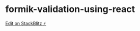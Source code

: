 # formik-validation-using-react

[Edit on StackBlitz ⚡️](https://stackblitz.com/edit/formik-validation-using-react)